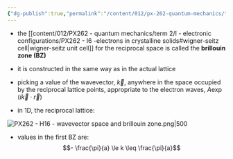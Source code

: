 ```yaml
---
{"dg-publish":true,"permalink":"/content/012/px-262-quantum-mechanics/term-2/i-electronic-configurations/px-262-i8-wavevector-space-and-brillouin-zone/","noteIcon":"1","created":"2025-02-10T16:21:03.035+00:00","updated":"2025-02-25T10:30:41.342+00:00"}
---
```


- the [[content/012/PX262 - quantum mechanics/term 2/I - electronic configurations/PX262 - I6 -electrons in crystalline solids#wigner-seitz cell\|wigner-seitz unit cell]] for the reciprocal space is called the **brillouin zone (BZ)**
- it is constructed in the same way as in the actual lattice

- picking a value of the wavevector, $\vec k$, anywhere in the space occupied by the reciprocal lattice points, appropriate to the electron waves, $A\exp(i\vec k \cdot \vec r)$
- in 1D, the reciprocal lattice:

![PX262 - H16 - wavevector space and brillouin zone.png|500](/img/user/pics/PX262%20-%20H16%20-%20wavevector%20space%20and%20brillouin%20zone.png)

- values in the first BZ are:
$$- \frac{\pi}{a} \le k \leq \frac{\pi}{a}$$
